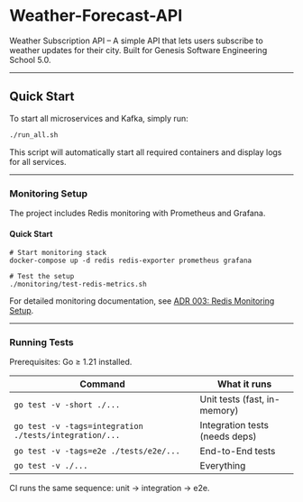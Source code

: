 # Weather-Forecast-API
Weather Subscription API – A simple API that lets users subscribe to weather updates for their city. Built for Genesis Software Engineering School 5.0.

---

## Quick Start

To start all microservices and Kafka, simply run:

```bash
./run_all.sh
```

This script will automatically start all required containers and display logs for all services.

---

### Monitoring Setup

The project includes Redis monitoring with Prometheus and Grafana.

#### Quick Start

```shell script
# Start monitoring stack
docker-compose up -d redis redis-exporter prometheus grafana

# Test the setup
./monitoring/test-redis-metrics.sh
```

For detailed monitoring documentation, see [ADR 003: Redis Monitoring Setup](docs/adr/003-redis-monitoring-setup.md).

---

### Running Tests

Prerequisites: Go ≥ 1.21 installed.

Command | What it runs
------- | ------------
`go test -v -short ./...` | Unit tests (fast, in-memory)
`go test -v -tags=integration ./tests/integration/...` | Integration tests (needs deps)
`go test -v -tags=e2e ./tests/e2e/...` | End-to-End tests
`go test -v ./...` | Everything

CI runs the same sequence: unit → integration → e2e.